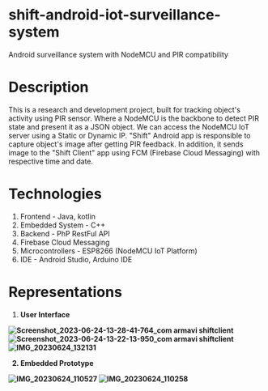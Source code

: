 # shift-android-iot-surveillance-system
Android surveillance system with NodeMCU and PIR compatibility

# Description
This is a research and development project, built for tracking object's activity using PIR sensor. Where a NodeMCU is the backbone to detect PIR state and present it as a JSON object. We can access the NodeMCU IoT server using a Static or Dynamic IP. "Shift" Android app is responsible to capture object's image after getting PIR feedback. In addition, it sends image to the "Shift Client" app using FCM (Firebase Cloud Messaging) with respective time and date.

# Technologies
1. Frontend - Java, kotlin
2. Embedded System - C++
3. Backend - PhP RestFul API
4. Firebase Cloud Messaging
5. Microcontrollers - ESP8266 (NodeMCU IoT Platform)
6. IDE - Android Studio, Arduino IDE

# Representations
1. <b> User Interface <b>

![Screenshot_2023-06-24-13-28-41-764_com armavi shiftclient](https://github.com/user-attachments/assets/e2839bcc-1808-4822-8d08-e348626535e1)
![Screenshot_2023-06-24-13-22-13-950_com armavi shiftclient](https://github.com/user-attachments/assets/1501d4bf-c763-4b82-9817-f91c392c1cc4)
![IMG_20230624_132131](https://github.com/user-attachments/assets/e6fd9293-03f0-4d84-b9d4-0b6bb6154939)

2. <b> Embedded Prototype <b>

![IMG_20230624_110527](https://github.com/user-attachments/assets/6d705329-d37c-4a93-b3f7-c64f9a202bc0)
![IMG_20230624_110258](https://github.com/user-attachments/assets/f78661b2-92b0-4ade-bb4b-5e522705b5bb)
